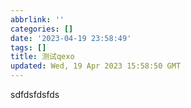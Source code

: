 ```yaml
---
abbrlink: ''
categories: []
date: '2023-04-19 23:58:49'
tags: []
title: 测试qexo
updated: Wed, 19 Apr 2023 15:58:50 GMT
---
```

sdfdsfdsfds
